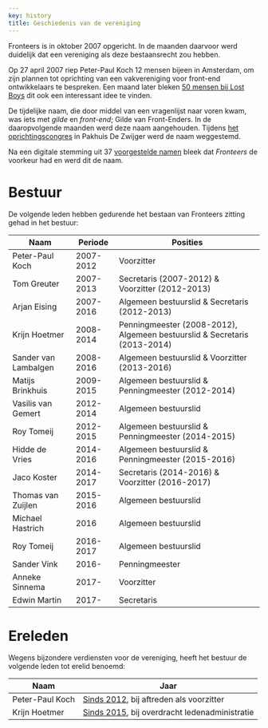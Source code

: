 ```yaml
---
key: history
title: Geschiedenis van de vereniging
---
```

Fronteers is in oktober 2007 opgericht. In de maanden daarvoor werd duidelijk dat een vereniging als deze bestaansrecht zou hebben.

Op 27 april 2007 riep Peter-Paul Koch 12 mensen bijeen in Amsterdam, om zijn plannen tot oprichting van een vakvereniging voor front-end ontwikkelaars te bespreken. Een maand later bleken [50 mensen bij Lost Boys](/nl/activiteiten/2007/lost-boys.html) dit ook een interessant idee te vinden.

De tijdelijke naam, die door middel van een vragenlijst naar voren kwam, was iets met _gilde_ en _front-end_; Gilde van Front-Enders. In de daaropvolgende maanden werd deze naam aangehouden. Tijdens [het oprichtingscongres](/nl/activiteiten/2007/oprichtingscongres) in Pakhuis De Zwijger werd de naam weggestemd.

Na een digitale stemming uit 37 [voorgestelde namen](/nl/vereniging/geschiedenis/namen) bleek dat _Fronteers_ de voorkeur had en werd dit de naam.

# Bestuur

De volgende leden hebben gedurende het bestaan van Fronteers zitting gehad in het bestuur:

| Naam                 | Periode  | Posities                                                                 |
|----------------------|----------|--------------------------------------------------------------------------|
| Peter-Paul Koch      |2007-2012 | Voorzitter                                                               |
| Tom Greuter          |2007-2013 | Secretaris (2007-2012) & Voorzitter (2012-2013)                          |
| Arjan Eising         |2007-2016 | Algemeen bestuurslid & Secretaris (2012-2013)                            |
| Krijn Hoetmer        |2008-2014 | Penningmeester (2008-2012), Algemeen bestuurslid & Secretaris (2013-2014)|
| Sander van Lambalgen |2008-2016 | Algemeen bestuurslid & Voorzitter (2013-2016) |
| Matijs Brinkhuis     |2009-2015 | Algemeen bestuurslid & Penningmeester (2012-2014) |
| Vasilis van Gemert   |2012-2014 | Algemeen bestuurslid |
| Roy Tomeij           |2012-2015 | Algemeen bestuurslid & Penningmeester (2014-2015) |
| Hidde de Vries       |2014-2016 | Algemeen bestuurslid & Penningmeester (2015-2016) |
| Jaco Koster          |2014-2017 | Secretaris (2014-2016) & Voorzitter (2016-2017) |
| Thomas van Zuijlen   |2015-2016 | Algemeen bestuurslid |
| Michael Hastrich     |2016      | Algemeen bestuurslid |
| Roy Tomeij           |2016-2017 | Algemeen bestuurslid |
| Sander Vink          |2016-     | Penningmeester |
| Anneke Sinnema       |2017-     | Voorzitter |
| Edwin Martin         |2017-     | Secretaris |

# Ereleden

Wegens bijzondere verdiensten voor de vereniging, heeft het bestuur de volgende leden tot erelid benoemd:

| Naam | Jaar |
|---|---|
| Peter-Paul Koch| [Sinds 2012](/nl/vereniging/bestuur/notulen/22-11-2012.html), bij aftreden als voorzitter |
| Krijn Hoetmer  | [Sinds 2015](/nl/blog/2015/12/wijzigingen-na-alv.html), bij overdracht ledenadministratie |
